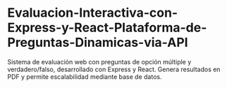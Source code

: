 # Evaluacion-Interactiva-con-Express-y-React-Plataforma-de-Preguntas-Dinamicas-via-API
Sistema de evaluación web con preguntas de opción múltiple y verdadero/falso, desarrollado con Express y React. Genera resultados en PDF y permite escalabilidad mediante base de datos.
